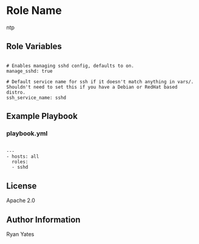 Role Name
========

ntp

Role Variables
--------------
```

# Enables managing sshd config, defaults to on.
manage_sshd: true

# Default service name for ssh if it doesn't match anything in vars/.  Shouldn't need to set this if you have a Debian or RedHat based distro.
ssh_service_name: sshd

```

Example Playbook
-------------------------
### playbook.yml

```

---
- hosts: all
  roles:
  - sshd

```

License
-------

Apache 2.0

Author Information
------------------

Ryan Yates
